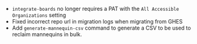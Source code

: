 - `integrate-boards` no longer requires a PAT with the `All Accessible Organizations` setting
- Fixed incorrect repo url in migration logs when migrating from GHES
- Add `generate-mannequin-csv` command to generate a CSV to be used to reclaim mannequins in bulk.